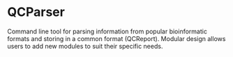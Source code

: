 # QCParser
Command line tool for parsing information from popular bioinformatic formats and storing in a common format (QCReport). Modular design allows users to add new modules to suit their specific needs.
